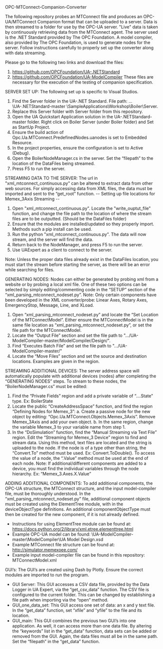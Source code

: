OPC-MTConnect-Companion-Converter

The following repository probes an MTConnect file and produces an OPC-UA/MTConnect Companion format that can be uploaded to a server. Data is then streamed to a folder for use by the OPC-UA server. "Live" data is taken by continuously retrieving data from the MTConnect agent. The server used is the .NET Standard provided by The OPC Foundation. A model compiler, also provided by The OPC Foundation, is used to generate nodes for the server. Follow instructions carefully to properly set up the converter along with data streaming.

Please go to the following two links and download the files:
1. https://github.com/OPCFoundation/UA-.NETStandard
2. https://github.com/OPCFoundation/UA-ModelCompiler
These files are necessary for the execution of the testing of companion specification.

SERVER SET UP:
The following set up is specific to Visual Studios.
1.	Find the Server folder in the UA-.NET Standard. File path: …\UA-.NETStandard-master \SampleApplications\Workshop\Boiler\Server. 
2.	Replace this Server folder with Server folder from this repository. 
3.	Open the UA Quickstart Application solution in the UA-.NETStandard-master folder. Right click on Boiler Server (under Boiler folder) and Set as StartUp Project. 
4.	Ensure the build action of Opc.Ua.MTConnect.PredefinedNodes.uanodes is set to Embedded Resource.
5.	In the project properties, ensure the configuration is set to Active (Debug).  
6.	Open the BoilerNodeManager.cs in the server. Set the “filepath” to the location of the DataFiles being streamed. 
7.	Press F5 to run the server.

STREAMING DATA TO THE SERVER:
The url in "xml_mtconnect_continuous.py" can be altered to extract data from other web sources. For simply accessing data from XML files, the data must be imported and sent to the “get_root” function.
-- Setting up file locations for Memex_3Axis Streaming -- 
1.	Open "xml_mtconnect_continuous.py". Locate the "write_ouptut_file" function, and change the file path to the location of where the stream files are to be outputted. (Should be the DataFiles folder)
2.	Ensure that the modules are installed/updated so they properly import. Methods such a pip install can be used.
3.	Run the python "xml_mtconnect_continuous.py". The data will now stream, and the server will find the data.
4.	Return back to the NodeManager, and press F5 to run the server.
5.	Use UAExpert as a client to connect to the server. 

Note: Unless the proper data files already exist in the DataFiles location, you must start the stream before starting the server, as there will be an error while searching for files. 

GENERATING NODES:
Nodes can either be generated by probing xml from a website or by probing a local xml file. One of these two options can be selected by simply editing/commenting code in the “SETUP” section of the “xml_parsing_mtconnect_nodeset.py”. 
Note: Only certain components have been developed in the XML converter/probe: Linear Axes, Rotary Axes, EmergencyStop, Message, Line, and XLoad. 
1.	Open “xml_parsing_mtconnect_nodeset.py” and locate the “Set Location of the MTConnectModel”. Either ensure the MTConnectModel is in the same file location as  “xml_parsing_mtconnect_nodeset.py”, or set the file path for the MTConnectModel.
2.	Locate the “Output File” section and set the file path to ".../UA-ModelCompiler-master/ModelCompiler/Design/".
3.	Find “Executes Batch File” and set the file path to ".../UA-ModelCompiler-master/"
4.	Locate the “Move Files” section and set the source and destination locations. Examples are given in the region.

STREAMING ADDITIONAL DEVICES:
The server address space will automatically populate with additional devices (nodes) after completing the “GENERATING NODES” steps. To stream to these nodes, the “BoilerNodeManager.cs” must be edited:
1.	Find the “Private Fields” region and add a private variable of “….State” type. Ex: BoilerState
2.	Locate the public “CreateAddressSpace” function, and find the region “Defining Nodes for Memex_3”: 
a.	Create a passive node for the new object by editing: “Opc.Ua.MTConnect.Objects.Memex_3Axis”. Remove Memex_3Axis and add your own object. 
b.	In the same region, change the variable Memex_3 to your variable name from step 1. 
3.	In the “DoSimulation” function, find the “Manual Streaming via Text File” region. Edit the “Streaming for Memex_3 Device” region to find and stream data. Using this method, text files are located and the string is uploaded to the node. If the node is of a type other than string, the “Convert.To” method must be used. Ex: Convert.ToDouble(). To access the value of a node, the “.Value” method must be used at the end of each node.
Note: If additional/different components are added to a device, you must find the individual variables through the node hierarchy. Ex: “Memex_3.Axes.X.Value”

ADDING ADDITIONAL COMPONENTS:
To add additional components, the OPC-UA structure, the MTConnect structure, and the input model-compiler file, must be thoroughly understood. In the “xml_parsing_mtconnect_nodeset.py” file, additional component objects must be created using the ElementTree module, with in the deviceObjectType definitions. An additional componentObjectType must then be created for the new component, if it is not already defined.
-	Instructions for using ElementTree module can be found at: https://docs.python.org/2/library/xml.etree.elementtree.html
-	Example OPC-UA model can be found: \UA-ModelCompiler-master\ModelCompiler\UA Model Design.xsd
-	Example MTConnect file structure can be found at: http://simulator.memexoee.com/
-	Example input model-compiler file can be found in this repository: MTConnectModel.xml

GUI’s:
The GUI’s are created using Dash by Plotly. Ensure the correct modules are imported to run the program. 
-	GUI Server: This GUI accesses a CSV data file, provided by the Data Logger in UA Expert, via the “get_csv_data” function. The CSV file is configured to the current folder. This can be changed by establishing a file path when importing via the “open” method.
-	GUI_one_data_set: This GUI access one set of data: an x and y text file. In the “get_data” function, set “xfile” and “yfile” to the file and its location.
-	GUI_main: This GUI combines the previous two GUI’s into one application. As well, it can access more than one data file. By altering the “keywords” list in the “get_data” function, data sets can be added or removed from the GUI. Again, the data files must all be in the same path. Set the “filepath” in the “get_data” function.
